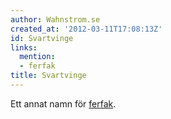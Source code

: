 ```yaml
---
author: Wahnstrom.se
created_at: '2012-03-11T17:08:13Z'
id: Svartvinge
links:
  mention:
  - ferfak
title: Svartvinge
---
```


Ett annat namn för [ferfak].

  [ferfak]: ferfak